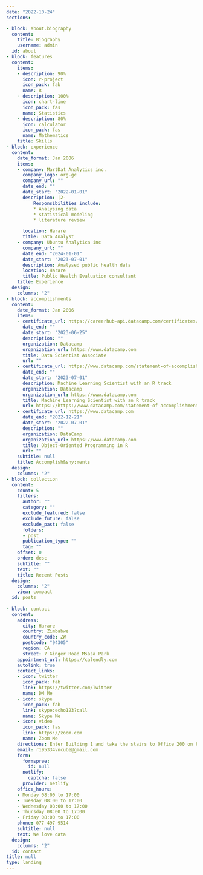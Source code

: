 ```yaml
---
date: "2022-10-24"
sections:

- block: about.biography
  content:
    title: Biography
    username: admin
  id: about
- block: features
  content:
    items:
    - description: 90%
      icon: r-project
      icon_pack: fab
      name: R
    - description: 100%
      icon: chart-line
      icon_pack: fas
      name: Statistics
    - description: 80%
      icon: calculator
      icon_pack: fas
      name: Mathematics
    title: Skills
- block: experience
  content:
    date_format: Jan 2006
    items:
    - company: MartDat Analytics inc.
      company_logo: org-gc
      company_url: ""
      date_end: ""
      date_start: "2022-01-01"
      description: |2-
          Responsibilities include:
          * Analysing data
          * statistical modeling
          * literature review

      location: Harare
      title: Data Analyst
    - company: Ubuntu Analytica inc
      company_url: ""
      date_end: "2024-01-01"
      date_start: "2023-07-01"
      description: Analysed public health data
      location: Harare
      title: Public Health Evaluation consultant
    title: Experience
  design:
    columns: "2"
- block: accomplishments
  content:
    date_format: Jan 2006
    items:
    - certificate_url: https://careerhub-api.datacamp.com/certificates/DSA0014497644216
      date_end: ""
      date_start: "2023-06-25"
      description: ""
      organization: Datacamp
      organization_url: https://www.datacamp.com
      title: Data Scientist Associate
      url: ""
    - certificate_url: https://www.datacamp.com/statement-of-accomplishment/track/25b6113cff605043f45a51720cfbcb68068016f4?raw=1
      date_end: ""
      date_start: "2023-07-01"
      description: Machine Learning Scientist with an R track
      organization: Datacamp
      organization_url: https://www.datacamp.com
      title: Machine Learning Scientist with an R track
      url: https://https://www.datacamp.com/statement-of-accomplishment/course/cb7f291e87810b77c3c240c242e0712bab8556f6?raw=1
    - certificate_url: https://www.datacamp.com
      date_end: "2022-12-21"
      date_start: "2022-07-01"
      description: ""
      organization: DataCamp
      organization_url: https://www.datacamp.com
      title: Object-Oriented Programming in R
      url: ""
    subtitle: null
    title: Accomplish&shy;ments
  design:
    columns: "2"
- block: collection
  content:
    count: 5
    filters:
      author: ""
      category: ""
      exclude_featured: false
      exclude_future: false
      exclude_past: false
      folders:
      - post
      publication_type: ""
      tag: ""
    offset: 0
    order: desc
    subtitle: ""
    text: ""
    title: Recent Posts
  design:
    columns: "2"
    view: compact
  id: posts
  
- block: contact
  content:
    address:
      city: Harare
      country: Zimbabwe
      country_code: ZW
      postcode: "94305"
      region: CA
      street: 7 Ginger Road Msasa Park
    appointment_url: https://calendly.com
    autolink: true
    contact_links:
    - icon: twitter
      icon_pack: fab
      link: https://twitter.com/Twitter
      name: DM Me
    - icon: skype
      icon_pack: fab
      link: skype:echo123?call
      name: Skype Me
    - icon: video
      icon_pack: fas
      link: https://zoom.com
      name: Zoom Me
    directions: Enter Building 1 and take the stairs to Office 200 on Floor 2
    email: r195334vncube@gmail.com
    form:
      formspree:
        id: null
      netlify:
        captcha: false
      provider: netlify
    office_hours:
    - Monday 08:00 to 17:00
    - Tuesday 08:00 to 17:00
    - Wednesday 08:00 to 17:00
    - Thursday 08:00 to 17:00
    - Friday 08:00 to 17:00
    phone: 077 497 9514
    subtitle: null
    text: We love data
  design:
    columns: "2"
  id: contact
title: null
type: landing
---
```

